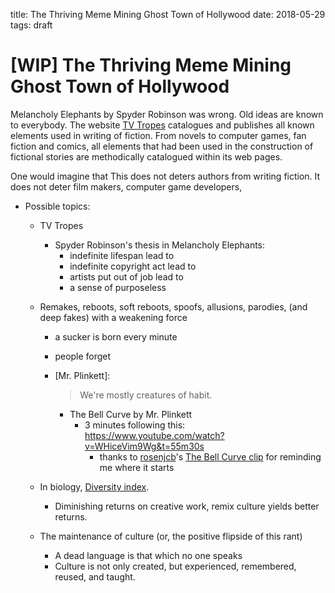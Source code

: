 title: The Thriving Meme Mining Ghost Town of Hollywood
date: 2018-05-29
tags: draft

# [WIP] The Thriving Meme Mining Ghost Town of Hollywood

Melancholy Elephants by Spyder Robinson was wrong.  Old ideas are
known to everybody. The website [TV Tropes] catalogues and publishes
all known elements used in writing of fiction. From novels to computer
games, fan fiction and comics, all elements that had been used in the
construction of fictional stories are methodically catalogued within
its web pages.

One would imagine that This does not deters authors from writing
fiction. It does not deter film makers, computer game developers,

- Possible topics:
    - TV Tropes
        - Spyder Robinson's thesis in Melancholy Elephants:
            - indefinite lifespan lead to
            - indefinite copyright act lead to
            -  artists put out of job lead to
            -  a sense of purposeless
    - Remakes, reboots, soft reboots, spoofs, allusions, parodies, (and deep fakes) with a weakening force
        - a sucker is born every minute
        - people forget
        - [Mr. Plinkett]:

            > We're mostly creatures of habit.

            - The Bell Curve by Mr. Plinkett
                - 3 minutes following this: <https://www.youtube.com/watch?v=WHiceVim9Wg&t=55m30s>
                    - thanks to [rosenjcb]'s [The Bell Curve clip] for reminding me where it starts

    - In biology, [Diversity index].
        - Diminishing returns on creative work, remix culture yields better returns.
    - The maintenance of culture (or, the positive flipside of this rant)
        - A dead language is that which no one speaks
        - Culture is not only created, but experienced, remembered, reused, and taught.


[Diversity index]: https://en.wikipedia.org/wiki/Diversity_index
[Mr. Plinkett's Titanic Review]: https://www.youtube.com/watch?v=WHiceVim9Wg
[rosenjcb]: https://www.youtube.com/channel/UCRXWBzWj8Hkv-TPPuVFGcAQ
[The Bell Curve clip]: https://www.youtube.com/watch?v=CMmZq0rTpA0
[TV Tropes]: <https://tvtropes.com/> "TV Tropes"

